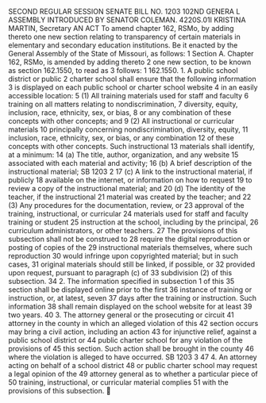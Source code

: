 SECOND REGULAR SESSION
SENATE BILL NO. 1203
102ND GENERA L ASSEMBLY
INTRODUCED BY SENATOR COLEMAN.
4220S.01I KRISTINA MARTIN, Secretary
AN ACT
To amend chapter 162, RSMo, by adding thereto one new section relating to transparency of
certain materials in elementary and secondary education institutions.
Be it enacted by the General Assembly of the State of Missouri, as follows:
1 Section A. Chapter 162, RSMo, is amended by adding thereto
2 one new section, to be known as section 162.1550, to read as
3 follows:
1 162.1550. 1. A public school district or public
2 charter school shall ensure that the following information
3 is displayed on each public school or charter school website
4 in an easily accessible location:
5 (1) All training materials used for staff and faculty
6 training on all matters relating to nondiscrimination,
7 diversity, equity, inclusion, race, ethnicity, sex, or bias,
8 or any combination of these concepts with other concepts; and
9 (2) All instructional or curricular materials
10 principally concerning nondiscrimination, diversity, equity,
11 inclusion, race, ethnicity, sex, or bias, or any combination
12 of these concepts with other concepts. Such instructional
13 materials shall identify, at a minimum:
14 (a) The title, author, organization, and any website
15 associated with each material and activity;
16 (b) A brief description of the instructional material;
SB 1203 2
17 (c) A link to the instructional material, if publicly
18 available on the internet, or information on how to request
19 to review a copy of the instructional material; and
20 (d) The identity of the teacher, if the instructional
21 material was created by the teacher; and
22 (3) Any procedures for the documentation, review, or
23 approval of the training, instructional, or curricular
24 materials used for staff and faculty training or student
25 instruction at the school, including by the principal,
26 curriculum administrators, or other teachers.
27 The provisions of this subsection shall not be construed to
28 require the digital reproduction or posting of copies of the
29 instructional materials themselves, where such reproduction
30 would infringe upon copyrighted material; but in such cases,
31 original materials should still be linked, if possible, or
32 provided upon request, pursuant to paragraph (c) of
33 subdivision (2) of this subsection.
34 2. The information specified in subsection 1 of this
35 section shall be displayed online prior to the first
36 instance of training or instruction, or, at latest, seven
37 days after the training or instruction. Such information
38 shall remain displayed on the school website for at least
39 two years.
40 3. The attorney general or the prosecuting or circuit
41 attorney in the county in which an alleged violation of this
42 section occurs may bring a civil action, including an action
43 for injunctive relief, against a public school district or
44 public charter school for any violation of the provisions of
45 this section. Such action shall be brought in the county
46 where the violation is alleged to have occurred.
SB 1203 3
47 4. An attorney acting on behalf of a school district
48 or public charter school may request a legal opinion of the
49 attorney general as to whether a particular piece of
50 training, instructional, or curricular material complies
51 with the provisions of this subsection.
